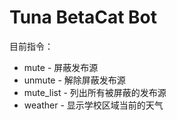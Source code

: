 # Tuna BetaCat Bot

目前指令：

- mute - 屏蔽发布源
- unmute - 解除屏蔽发布源
- mute_list - 列出所有被屏蔽的发布源
- weather - 显示学校区域当前的天气

